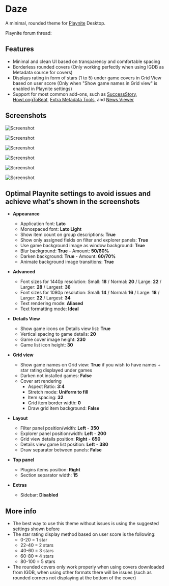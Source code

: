 # Daze
A minimal, rounded theme for [Playnite](https://github.com/JosefNemec/Playnite) Desktop.

Playnite forum thread:

## Features
- Minimal and clean UI based on transparency and comfortable spacing
- Borderless rounded covers (Only working perfectly when using IGDB as Metadata source for covers)
- Displays rating in form of stars (1 to 5) under game covers in Grid View based on user score (Only when "Show game names in Grid view" is enabled in Playnite settings)
- Support for most common add-ons, such as [SuccessStory](https://github.com/Lacro59/playnite-successstory-plugin), [HowLongToBeat](https://github.com/Lacro59/playnite-howlongtobeat-plugin), [Extra Metadata Tools](https://playnite.link/forum/thread-575.html), and [News Viewer](https://playnite.link/forum/thread-947.html)

## Screenshots
![Screenshot](https://raw.githubusercontent.com/dariolupo/Daze_Theme/main/Screenshots/Grid%20View%20(Explorer%20+%20Details).png?token=GHSAT0AAAAAABQN2KEYJMLKJXB2HQ4E42XMYO4M2XQ)

![Screenshot](https://raw.githubusercontent.com/dariolupo/Daze_Theme/main/Screenshots/Grid%20View%20(Full).png?token=GHSAT0AAAAAABQN2KEZR5EEKBBN2SX7OMTYYO4MZEQ)

![Screenshot](https://raw.githubusercontent.com/dariolupo/Daze_Theme/main/Screenshots/Grid%20View%20(with%20Stars%20Ratings).png?token=GHSAT0AAAAAABQN2KEYFMKPOBHFER3WTUVQYO4M2AQ)

![Screenshot](https://raw.githubusercontent.com/dariolupo/Daze_Theme/main/Screenshots/Details%20View.png?token=GHSAT0AAAAAABQN2KEZ73YI5OTV6VEX52XGYO4M3GQ)

![Screenshot](https://raw.githubusercontent.com/dariolupo/Daze_Theme/main/Screenshots/Details%20View%20(with%20Filters).png?token=GHSAT0AAAAAABQN2KEYMMKKRQ2QAGQLIFW2YO4M3TQ)

![Screenshot](https://raw.githubusercontent.com/dariolupo/Daze_Theme/main/Screenshots/Grid%20View%20(Filters%20+%20Details).png?token=GHSAT0AAAAAABQN2KEZXEQXFIFYMEJO7442YO4M4BQ)

## Optimal Playnite settings to avoid issues and achieve what's shown in the screenshots
- **Appearance**
  - Application font: **Lato**
  - Monospaced font: **Lato Light**
  - Show item count on group descriptions: **True**
  - Show only assigned fields on filter and explorer panels: **True**
  - Use game background image as window background: **True**
  - Blur background: **True** - Amount: **50/60%**
  - Darken background: **True** - Amount: **60/70%**
  - Animate background image transitions: **True**
  
- **Advanced**
  - Font sizes for 1440p resolution: Small: **18** / Normal: **20** / Large: **22** / Larger: **28** / Largest: **36**
  - Font sizes for 1080p resolution: Small: **14** / Normal: **16** / Large: **18** / Larger: **22** / Largest: **34** 
  - Text rendering mode: **Aliased**
  - Text formatting mode: **Ideal**

- **Details View**
  - Show game icons on Details view list: **True**
  - Vertical spacing to game details: **20**
  - Game cover image height: **230**
  - Game list icon height: **30**

- **Grid view**
  - Show game names on Grid view: **True** if you wish to have names + star rating displayed under games
  - Darken not installed games: **False**
  - Cover art rendering
    - Aspect Ratio: **3:4**
    - Stretch mode: **Uniform to fill**
    - Item spacing: **32**
    - Grid item border width: **0**
    - Draw grid item background: **False**
    
- **Layout**
  - Filter panel position/width: **Left** - **350**
  - Explorer panel position/width: **Left** - **200**
  - Grid view details position: **Right** - **650**
  - Details view game list position: **Left** - **380**
  - Draw separator between panels: **False**

- **Top panel**
  - Plugins items position: **Right**
  - Section separator width: **15**

- **Extras**
  - Sidebar: **Disabled**

## More info
- The best way to use this theme without issues is using the suggested settings shown before
- The star rating display method based on user score is the following:
  - 0-20 = 1 star
  - 22-40 = 2 stars
  - 40-60 = 3 stars
  - 60-80 = 4 stars
  - 80-100 = 5 stars
- The rounded covers only work properly when using covers downloaded from IGDB, when using other formats there will be issues (such as rounded corners not displaying at the bottom of the cover)

